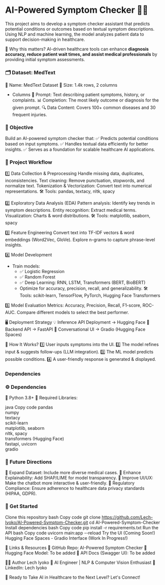 # AI-Powered Symptom Checker 🏥🤖

This project aims to develop a symptom checker assistant that predicts potential conditions or outcomes based on textual symptom descriptions. Using NLP and machine learning, the model analyzes patient data to support decision-making in healthcare.

🔹 Why this matters? AI-driven healthcare tools can enhance **diagnosis accuracy, reduce patient wait times, and assist medical professionals** by providing initial symptom assessments.

### 🗂 Dataset: MedText
  📌 Name: MedText Dataset
  📌 Size: 1.4k rows, 2 columns

* Columns
  📝 Prompt: Text describing patient symptoms, history, or complaints.
  📊 Completion: The most likely outcome or diagnosis for the given prompt.
  🔍 Data Content: Covers 100+ common diseases and 30 frequent injuries.


### 🎯 Objective
Build an AI-powered symptom checker that:
✅ Predicts potential conditions based on input symptoms.
✅ Handles textual data efficiently for better insights.
✅ Serves as a foundation for scalable healthcare AI applications.

### 📌 Project Workflow
1️⃣ Data Collection & Preprocessing
Handle missing data, duplicates, inconsistencies.
Text cleaning: Remove punctuation, stopwords, and normalize text.
Tokenization & Vectorization: Convert text into numerical representations.
🛠 Tools: pandas, textacy, nltk, spacy

2️⃣ Exploratory Data Analysis (EDA)
Pattern analysis: Identify key trends in symptom descriptions.
Entity recognition: Extract medical terms.
Visualization: Charts & word distributions.
🛠 Tools: matplotlib, seaborn, spacy

3️⃣ Feature Engineering
Convert text into TF-IDF vectors & word embeddings (Word2Vec, GloVe).
Explore n-grams to capture phrase-level insights.

4️⃣ Model Development
* Train models:
  - ✅ Logistic Regression
  - ✅ Random Forest
  - ✅ Deep Learning: RNN, LSTM, Transformers (BERT, BioBERT)
  - Optimize for accuracy, precision, recall, and generalizability.
🛠 Tools: scikit-learn, TensorFlow, PyTorch, Hugging Face Transformers

5️⃣ Model Evaluation
Metrics: Accuracy, Precision, Recall, F1-score, ROC-AUC.
Compare different models to select the best performer.

🖥 Deployment Strategy
💡 Inference API Deployment → Hugging Face
🔹 Backend API → FastAPI
🔹 Conversational UI → Gradio (Hugging Face Spaces)

🔗 How It Works?
1️⃣ User inputs symptoms into the UI.
2️⃣ The model refines input & suggests follow-ups (LLM integration).
3️⃣ The ML model predicts possible conditions.
4️⃣ A user-friendly response is generated & displayed.


### Dependencies
### ⚙ Dependencies
📌 Python 3.8+
📌 Required Libraries:

java
Copy code
pandas  
numpy  
textacy  
scikit-learn  
matplotlib, seaborn  
nltk, spacy  
transformers (Hugging Face)  
fastapi, uvicorn  
gradio  
 
### 🚀 Future Directions
🔹 Expand Dataset: Include more diverse medical cases.
🔹 Enhance Explainability: Add SHAP/LIME for model transparency.
🔹 Improve UI/UX: Make the chatbot more interactive & user-friendly.
🔹 Regulatory Compliance: Ensure adherence to healthcare data privacy standards (HIPAA, GDPR).

### 📌 Get Started
Clone this repository
bash
Copy code
git clone https://github.com/Lech-Iyoko/AI-Powered-Symptom-Checker.git
cd AI-Powered-Symptom-Checker
Install dependencies
bash
Copy code
pip install -r requirements.txt
Run the API
bash
Copy code
uvicorn main:app --reload
Try the UI (Coming Soon!)
Hugging Face Spaces - Gradio Interface (Work In Progress!)

🔗 Links & Resources
📌 GitHub Repo: AI-Powered Symptom Checker
📌 Hugging Face Model: To be added
📌 API Docs (Swagger UI): To be added

👨‍💻 Author
Lech Iyoko
📌 AI Engineer | NLP & Computer Vision Enthusiast
📌 LinkedIn: Lech Iyoko

🚀 Ready to Take AI in Healthcare to the Next Level? Let's Connect!
